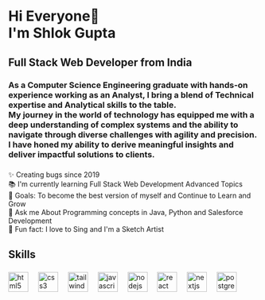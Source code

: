 <h1 align="left">Hi Everyone👋<br /> I'm Shlok Gupta</h1>

###

<h2 align="left">Full Stack Web Developer from India</h2>

###

<h3 align="left">As a Computer Science Engineering graduate with hands-on experience working as an Analyst, I bring a blend of Technical expertise and Analytical skills to the table.<br>My journey in the world of technology has equipped me with a deep understanding of complex systems and the ability to navigate through diverse challenges with agility and precision.<br>I have honed my ability to derive meaningful insights and deliver impactful solutions to clients.</h3>

###

<p align="left">✨ Creating bugs since 2019<br>📚 I'm currently learning Full Stack Web Development Advanced Topics<br>🎯 Goals: To become the best version of myself and Continue to Learn and Grow<br>💬 Ask me About Programming concepts in Java, Python and Salesforce Development<br>🎲 Fun fact: I love to Sing and I'm a Sketch Artist</p>

###

<h2 align="left">Skills</h2>

###

<div align="left">
  <img src="https://cdn.jsdelivr.net/gh/devicons/devicon/icons/html5/html5-original.svg" height="40" alt="html5 logo"  />
  <img width="12" />
  <img src="https://cdn.jsdelivr.net/gh/devicons/devicon/icons/css3/css3-original.svg" height="40" alt="css3 logo"  />
  <img width="12" />
  <img src="https://cdn.jsdelivr.net/gh/devicons/devicon/icons/tailwindcss/tailwindcss-original-wordmark.svg" height="40" alt="tailwindcss logo"  />
  <img width="12" />
  <img src="https://cdn.jsdelivr.net/gh/devicons/devicon/icons/javascript/javascript-original.svg" height="40" alt="javascript logo"  />
  <img width="12" />
  <img src="https://cdn.jsdelivr.net/gh/devicons/devicon/icons/nodejs/nodejs-original.svg" height="40" alt="nodejs logo"  />
  <img width="12" />
  <img src="https://cdn.jsdelivr.net/gh/devicons/devicon/icons/react/react-original.svg" height="40" alt="react logo"  />
  <img width="12" />
  <img src="https://cdn.jsdelivr.net/gh/devicons/devicon/icons/nextjs/nextjs-original.svg" height="40" alt="nextjs logo"  />
  <img width="12" />
  <img src="https://cdn.jsdelivr.net/gh/devicons/devicon/icons/postgresql/postgresql-original.svg" height="40" alt="postgresql logo"  />
</div>

###
